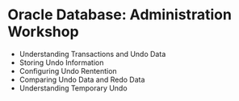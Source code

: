 # Oracle Database: Administration Workshop

* Understanding Transactions and Undo Data
* Storing Undo Information
* Configuring Undo Rentention
* Comparing Undo Data and Redo Data
* Understanding Temporary Undo